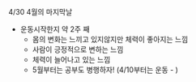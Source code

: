 4/30 4월의 마지막날

- 운동시작한지 약 2주 째
  - 몸의 변화는 느끼고 있지않지만 체력이 좋아지는 느낌
  - 사람이 긍정적으로 변하는 느낌
  - 체력이 늘어나고 있는 느낌
  - 5월부터는 공부도 병행하자! (4/10부터는 운동 - )